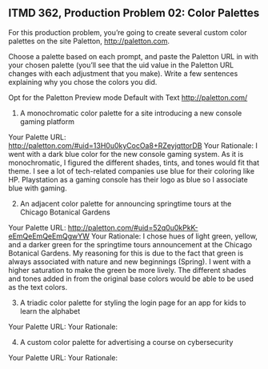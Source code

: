 ## ITMD 362, Production Problem 02: Color Palettes

For this production problem, you’re going to create several custom color palettes on the site
Paletton, http://paletton.com.

Choose a palette based on each prompt, and paste the Paletton URL in with your chosen palette
(you’ll see that the uid value in the Paletton URL changes with each adjustment that you make).
Write a few sentences explaining why you chose the colors you did.

Opt for the Paletton Preview mode Default with Text http://paletton.com/

1. A monochromatic color palette for a site introducing a new console gaming platform

Your Palette URL: http://paletton.com/#uid=13H0u0kyCocOa8+RZeyjqttorDB
Your Rationale: I went with a dark blue color for the new console gaming system.
As it is monochromatic, I figured the different shades, tints, and tones would
fit that theme. I see a lot of tech-related companies use blue for their coloring
like HP. Playstation as a gaming console has their logo as blue so I associate
blue with gaming.

2. An adjacent color palette for announcing springtime tours at the Chicago Botanical Gardens

Your Palette URL: http://paletton.com/#uid=52q0u0kPkK-eEmQeEmQeEmQgwYW
Your Rationale: I chose hues of light green, yellow, and a darker green for the
springtime tours announcement at the Chicago Botanical Gardens. My reasoning for
this is due to the fact that green is always associated with nature and new
beginnings (Spring). I went with a higher saturation to make the green be more
lively. The different shades and tones added in from the original base colors
would be able to be used as the text colors.

3. A triadic color palette for styling the login page for an app for kids to learn the alphabet

Your Palette URL:
Your Rationale:

4. A custom color palette for advertising a course on cybersecurity

Your Palette URL:
Your Rationale:
